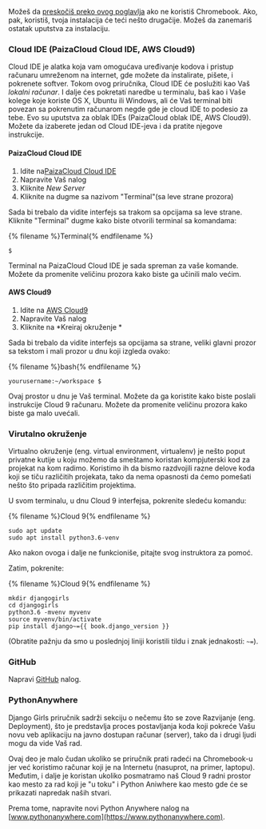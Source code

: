 Možeš da [preskočiš preko ovog poglavlja](http://tutorial.djangogirls.org/en/installation/#install-python) ako ne koristiš Chromebook. Ako, pak, koristiš, tvoja instalacija će teći nešto drugačije. Možeš da zanemariš ostatak uputstva za instalaciju.

### Cloud IDE (PaizaCloud Cloud IDE, AWS Cloud9)

Cloud IDE je alatka koja vam omogućava uređivanje kodova i pristup računaru umreženom na internet, gde možete da instalirate, pišete, i pokrenete softver. Tokom ovog priručnika, Cloud IDE će poslužiti kao Vaš *lokalni računar*. I dalje ćes pokretati naredbe u terminalu, baš kao i Vaše kolege koje koriste OS X, Ubuntu ili Windows, ali će Vaš terminal biti povezan sa pokrenutim računarom negde gde je cloud IDE to podesio za tebe. Evo su uputstva za oblak IDEs (PaizaCloud oblak IDE, AWS Cloud9). Možete da izaberete jedan od Cloud IDE-jeva i da pratite njegove instrukcije.

#### PaizaCloud Cloud IDE

1. Idite na[PaizaCloud Cloud IDE](https://paiza.cloud/)
2. Napravite Vaš nalog
3. Kliknite *New Server*
4. Kliknite na dugme sa nazivom "Terminal"(sa leve strane prozora)

Sada bi trebalo da vidite interfejs sa trakom sa opcijama sa leve strane. Kliknite "Terminal" dugme kako biste otvorili terminal sa komandama:

{% filename %}Terminal{% endfilename %}

    $
    

Terminal na PaizaCloud Cloud IDE je sada spreman za vaše komande. Možete da promenite veličinu prozora kako biste ga učinili malo većim.

#### AWS Cloud9

1. Idite na [AWS Cloud9](https://aws.amazon.com/cloud9/)
2. Napravite Vaš nalog
3. Kliknite na *Kreiraj okruženje *

Sada bi trebalo da vidite interfejs sa opcijama sa strane, veliki glavni prozor sa tekstom i mali prozor u dnu koji izgleda ovako:

{% filename %}bash{% endfilename %}

    yourusername:~/workspace $
    

Ovaj prostor u dnu je Vaš terminal. Možete da ga koristite kako biste poslali instrukcije Cloud 9 računaru. Možete da promenite veličinu prozora kako biste ga malo uvećali.

### Virutalno okruženje

Virtualno okruženje (eng. virtual environment, virtualenv) je nešto poput privatne kutije u koju možemo da smeštamo koristan kompjuterski kod za projekat na kom radimo. Koristimo ih da bismo razdvojili razne delove koda koji se tiču različitih projekata, tako da nema opasnosti da ćemo pomešati nešto što pripada različitim projektima.

U svom terminalu, u dnu Cloud 9 interfejsa, pokrenite sledeću komandu:

{% filename %}Cloud 9{% endfilename %}

    sudo apt update
    sudo apt install python3.6-venv
    

Ako nakon ovoga i dalje ne funkcioniše, pitajte svog instruktora za pomoć.

Zatim, pokrenite:

{% filename %}Cloud 9{% endfilename %}

    mkdir djangogirls
    cd djangogirls
    python3.6 -mvenv myvenv
    source myvenv/bin/activate
    pip install django~={{ book.django_version }}
    

(Obratite pažnju da smo u poslednjoj liniji koristili tildu i znak jednakosti: `~=`).

### GitHub

Napravi [GitHub](https://github.com) nalog.

### PythonAnywhere

Django Girls priručnik sadrži sekciju o nečemu što se zove Razvijanje (eng. Deployment), što je predstavlja proces postavljanja koda koji pokreće Vašu novu veb aplikaciju na javno dostupan računar (server), tako da i drugi ljudi mogu da vide Vaš rad.

Ovaj deo je malo čudan ukoliko se priručnik prati radeći na Chromebook-u jer već koristimo računar koji je na Internetu (nasuprot, na primer, laptopu). Međutim, i dalje je koristan ukoliko posmatramo naš Cloud 9 radni prostor kao mesto za rad koji je "u toku" i Python Aniwhere kao mesto gde će se prikazati napredak naših stvari.

Prema tome, napravite novi Python Anywhere nalog na [www.pythonanywhere.com](https://www.pythonanywhere.com).